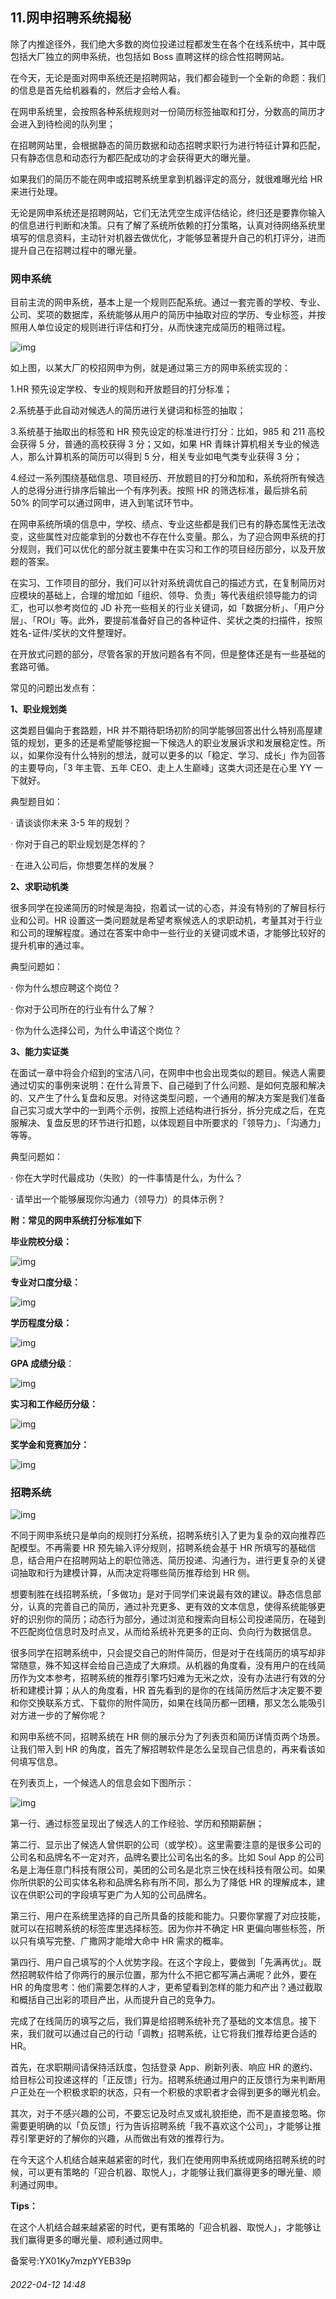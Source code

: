 ## 11.网申招聘系统揭秘
除了内推途径外，我们绝大多数的岗位投递过程都发生在各个在线系统中，其中既包括大厂独立的网申系统，也包括如 Boss 直聘这样的综合性招聘网站。


在今天，无论是面对网申系统还是招聘网站，我们都会碰到一个全新的命题：我们的信息是首先给机器看的，然后才会给人看。


在网申系统里，会按照各种系统规则对一份简历标签抽取和打分，分数高的简历才会进入到待检阅的队列里；


在招聘网站里，会根据静态的简历数据和动态招聘求职行为进行特征计算和匹配，只有静态信息和动态行为都匹配成功的才会获得更大的曝光量。


如果我们的简历不能在网申或招聘系统里拿到机器评定的高分，就很难曝光给 HR 来进行处理。


无论是网申系统还是招聘网站，它们无法凭空生成评估结论，终归还是要靠你输入的信息进行判断和决策。只有了解了系统所依赖的打分策略，认真对待网络系统里填写的信息资料，主动针对机器去做优化，才能够显著提升自己的机打评分，进而提升自己在招聘过程中的曝光量。


### 网申系统


目前主流的网申系统，基本上是一个规则匹配系统。通过一套完善的学校、专业、公司、奖项的数据库，系统能够从用户的简历中抽取对应的学历、专业标签，并按照用人单位设定的规则进行评估和打分，从而快速完成简历的粗筛过程。


![img](https://pic1.zhimg.com/v2-952134fdebceb30466df1e4dcfb1a0bb.webp)

如上图，以某大厂的校招网申为例，就是通过第三方的网申系统实现的：


1.HR 预先设定学校、专业的规则和开放题目的打分标准；


2.系统基于此自动对候选人的简历进行关键词和标签的抽取；


3.系统基于抽取出的标签和 HR 预先设定的标准进行打分：比如，985 和 211 高校会获得 5 分，普通的高校获得 3 分；又如，如果 HR 青睐计算机相关专业的候选人，那么计算机系的简历可以得到 5 分，相关专业如电气类专业获得 3 分；


4.经过一系列围绕基础信息、项目经历、开放题目的打分和加和，系统将所有候选人的总得分进行排序后输出一个有序列表。按照 HR 的筛选标准，最后排名前 50% 的同学可以通过网申，进入到笔试环节中。


在网申系统所填的信息中，学校、绩点、专业这些都是我们已有的静态属性无法改变，这些属性对应能拿到的分数也不存在什么变量。那么，为了迎合网申系统的打分规则，我们可以优化的部分就主要集中在实习和工作的项目经历部分，以及开放题的答案。


在实习、工作项目的部分，我们可以针对系统调优自己的描述方式，在复制简历对应模块的基础上，合理的增加如「组织、领导、负责」等代表组织领导能力的词汇，也可以参考岗位的 JD 补充一些相关的行业关键词，如「数据分析」、「用户分层」、「ROI」等。此外，要提前准备好自己的各种证件、奖状之类的扫描件，按照姓名-证件/奖状的文件整理好。


在开放式问题的部分，尽管各家的开放问题各有不同，但是整体还是有一些基础的套路可循。


常见的问题出发点有：


**1、职业规划类**


这类题目偏向于套路题，HR 并不期待职场初阶的同学能够回答出什么特别高屋建瓴的规划，更多的还是希望能够挖掘一下候选人的职业发展诉求和发展稳定性。所以，如果你没有什么特别的想法，就可以更多的以「稳定、学习、成长」作为回答的主要导向，「3 年主管、五年 CEO、走上人生巅峰」这类大词还是在心里 YY 一下就好。


典型题目如：


· 请谈谈你未来 3-5 年的规划？


· 你对于自己的职业规划是怎样的？


· 在进入公司后，你想要怎样的发展？


**2、求职动机类**


很多同学在投递简历的时候是海投，抱着试一试的心态，并没有特别的了解目标行业和公司。HR 设置这一类问题就是希望考察候选人的求职动机，考量其对于行业和公司的理解程度。通过在答案中命中一些行业的关键词或术语，才能够比较好的提升机审的通过率。


典型问题如：


· 你为什么想应聘这个岗位？


· 你对于公司所在的行业有什么了解？


· 你为什么选择公司，为什么申请这个岗位？


**3、能力实证类**


在面试一章中将会介绍到的宝洁八问，在网申中也会出现类似的题目。候选人需要通过切实的事例来说明：在什么背景下、自己碰到了什么问题、是如何克服和解决的、又产生了什么复盘和反思。对待这类型问题，一个通用的解决方案是我们准备自己实习或大学中的一到两个示例，按照上述结构进行拆分，拆分完成之后，在克服解决、复盘反思的环节进行扣题，以体现题目中所要求的「领导力」、「沟通力」等等。


典型问题如：


· 你在大学时代最成功（失败）的一件事情是什么，为什么？


· 请举出一个能够展现你沟通力（领导力）的具体示例？


**附：常见的网申系统打分标准如下**


**毕业院校分级：**


![img](https://pic3.zhimg.com/v2-a9842ec2538a8fcb3d973c2148a608d1.webp)

**专业对口度分级：**


![img](https://pica.zhimg.com/v2-66d60e96c11dcf4dcfee571608f3133e.webp)

**学历程度分级：**


![img](https://pica.zhimg.com/v2-85b55c87b79e209ad84b751b2fc38b5c.webp)

**GPA 成绩分级**：


![img](https://pic3.zhimg.com/v2-2ef43268822822370052cac907693a88.webp)

**实习和工作经历分级：**


![img](https://pic1.zhimg.com/v2-eace4f654e2312b4ceb87de3da37a88c.webp)

**奖学金和竞赛加分：**


![img](https://pic3.zhimg.com/v2-bdc77d77d90243d5c636ae19ae2603ae.webp)

### **招聘系统**


![img](https://pic1.zhimg.com/v2-de2079d27f5e58e2a144f2d0e1875d46.webp)

不同于网申系统只是单向的规则打分系统，招聘系统引入了更为复杂的双向推荐匹配模型。不再需要 HR 预先输入评分规则，招聘系统会基于 HR 所填写的基础信息，结合用户在招聘网站上的职位筛选、简历投递、沟通行为，进行更复杂的关键词抽取和行为建模计算，从而决定将哪些简历推荐给到 HR 侧。


想要制胜在线招聘系统，「多做功」是对于同学们来说最有效的建议。静态信息部分，认真的完善自己的简历，通过补充更多、更有效的文本信息，使得系统能够更好的识别你的简历；动态行为部分，通过浏览和搜索向目标公司投递简历，在碰到不匹配岗位信息时及时点叉，从而给系统补充更多的正向、负向行为数据信息。


很多同学在招聘系统中，只会提交自己的附件简历，但是对于在线简历的填写却非常随意，殊不知这样会给自己造成了大麻烦。从机器的角度看，没有用户的在线简历作为文本参考，招聘系统的推荐引擎巧妇难为无米之炊，没有办法进行有效的分析和建模计算；从人的角度看，HR 首先看到的是你的在线简历然后才决定要不要和你交换联系方式、下载你的附件简历，如果在线简历都一团糟，那又怎么能吸引对方进一步的了解你呢？


和网申系统不同，招聘系统在 HR 侧的展示分为了列表页和简历详情页两个场景。让我们带入到 HR 的角度，首先了解招聘软件是怎么呈现自己信息的，再来看该如何填写信息。


在列表页上，一个候选人的信息会如下图所示：


![img](https://pic2.zhimg.com/v2-5f4cb714f0f1adb32ac19238e08f2475.webp)

第一行、通过标签呈现出了候选人的工作经验、学历和预期薪酬；


第二行、显示出了候选人曾供职的公司（或学校）。这里需要注意的是很多公司的公司名和品牌名不一定对齐，品牌名要比公司名出名的多。比如 Soul App 的公司名是上海任意门科技有限公司，美团的公司名是北京三快在线科技有限公司。如果你所供职的公司实体名称和品牌名称有所不同，那么为了降低 HR 的理解成本，建议在供职公司的字段填写更广为人知的公司品牌名。


第三行、用户在系统里选择的自己所具备的技能和能力。只要你掌握了对应技能，就可以在招聘系统的标签库里选择标签。因为你并不确定 HR 更偏向哪些标签，所以只有填写完整、广撒网才能增大命中 HR 需求的概率。


第四行、用户自己填写的个人优势字段。在这个字段上，要做到「先满再优」。既然招聘软件给了你两行的展示位置，那为什么不把它都写满占满呢？此外，要在 HR 的角度思考：他们需要怎样的人才，更希望看到怎样的能力和产出？通过截取和概括自己出彩的项目产出，从而提升自己的竞争力。


完成了在线简历的填写之后，我们算是给招聘系统补充了基础的文本信息。接下来，我们就可以通过自己的行动「调教」招聘系统，让它将我们推荐给更合适的 HR。


首先，在求职期间请保持活跃度，包括登录 App、刷新列表、响应 HR 的邀约、给目标公司投递这样的「正反馈」行为。招聘系统通过用户的正反馈行为来判断用户正处在一个积极求职的状态，只有一个积极的求职者才会得到更多的曝光机会。


其次，对于不感兴趣的公司，不要忘记及时点叉或礼貌拒绝，而不是直接忽略。你需要更明确的以「负反馈」行为告诉招聘系统「我不喜欢这个公司」，才能够让推荐引擎更好的了解你的兴趣，从而做出有效的推荐行为。


在今天这个人机结合越来越紧密的时代，我们在使用网申系统或网络招聘系统的时候，可以更有策略的「迎合机器、取悦人」，才能够让我们赢得更多的曝光量、顺利通过网申。


**Tips：**


在这个人机结合越来越紧密的时代，更有策略的「迎合机器、取悦人」，才能够让我们赢得更多的曝光量、顺利通过网申。


备案号:YX01Ky7mzpYYEB39p


###### 2022-04-12 14:48
